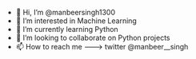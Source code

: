- 👋 Hi, I’m @manbeersingh1300
- 👀 I’m interested in Machine Learning
- 🌱 I’m currently learning Python
- 💞️ I’m looking to collaborate on Python projects
- 📫 How to reach me ---> twitter @manbeer__singh

<!---
manbeersingh1300/manbeersingh1300 is a ✨ special ✨ repository because its `README.md` (this file) appears on your GitHub profile.
You can click the Preview link to take a look at your changes.
--->
